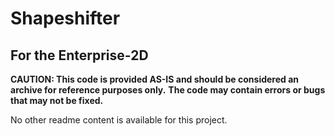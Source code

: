 # Shapeshifter
## For the Enterprise-2D

**CAUTION: This code is provided AS-IS and should be considered an archive for reference purposes only.**
**The code may contain errors or bugs that may not be fixed.**

No other readme content is available for this project.
